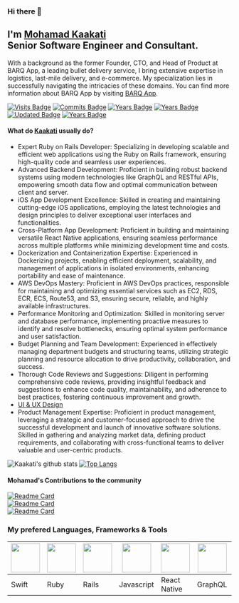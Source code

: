 ### Hi there 👋
I'm [Mohamad Kaakati](http://www.kaakati.me/) <br/>
Senior Software Engineer and Consultant. 
---
With a background as the former Founder, CTO, and Head of Product at BARQ App, a leading bullet delivery service, I bring extensive expertise in logistics, last-mile delivery, and e-commerce. My specialization lies in successfully navigating the intricacies of these domains. You can find more information about BARQ App by visiting [BARQ App](https://www.barqapp.com/).

[![Visits Badge](https://badges.pufler.dev/visits/kaakati/Kaakati)](https://badges.pufler.dev)
[![Commits Badge](https://badges.pufler.dev/commits/monthly/kaakati)](https://badges.pufler.dev)
[![Years Badge](https://badges.pufler.dev/repos/kaakati)](https://badges.pufler.dev)
[![Years Badge](https://badges.pufler.dev/gists/kaakati)](https://badges.pufler.dev)
[![Updated Badge](https://badges.pufler.dev/updated/kaakati/Kaakati)](https://badges.pufler.dev)
[![Years Badge](https://badges.pufler.dev/years/kaakati)](https://badges.pufler.dev)

#### What do [Kaakati](https://www.kaakati.me/) usually do?
- Expert Ruby on Rails Developer: Specializing in developing scalable and efficient web applications using the Ruby on Rails framework, ensuring high-quality code and seamless user experiences.
- Advanced Backend Development: Proficient in building robust backend systems using modern technologies like GraphQL and RESTful APIs, empowering smooth data flow and optimal communication between client and server.
- iOS App Development Excellence: Skilled in creating and maintaining cutting-edge iOS applications, employing the latest technologies and design principles to deliver exceptional user interfaces and functionalities.
- Cross-Platform App Development: Proficient in building and maintaining versatile React Native applications, ensuring seamless performance across multiple platforms while minimizing development time and costs.
- Dockerization and Containerization Expertise: Experienced in Dockerizing projects, enabling efficient deployment, scalability, and management of applications in isolated environments, enhancing portability and ease of maintenance.
- AWS DevOps Mastery: Proficient in AWS DevOps practices, responsible for maintaining and optimizing essential services such as EC2, RDS, ECR, ECS, Route53, and S3, ensuring secure, reliable, and highly available infrastructures.
- Performance Monitoring and Optimization: Skilled in monitoring server and database performance, implementing proactive measures to identify and resolve bottlenecks, ensuring optimal system performance and user satisfaction.
- Budget Planning and Team Development: Experienced in effectively managing department budgets and structuring teams, utilizing strategic planning and resource allocation to drive productivity, collaboration, and success.
- Thorough Code Reviews and Suggestions: Diligent in performing comprehensive code reviews, providing insightful feedback and suggestions to enhance code quality, maintainability, and adherence to best practices, fostering continuous improvement and growth.
- [UI & UX Design](https://www.dribbble.com/kaakati)
- Product Management Expertise: Proficient in product management, leveraging a strategic and customer-focused approach to drive the successful development and launch of innovative software solutions. Skilled in gathering and analyzing market data, defining product requirements, and collaborating with cross-functional teams to deliver valuable and user-centric products.

![Kaakati's github stats](https://github-readme-stats.vercel.app/api?username=kaakati&show_icons=true&count_private=true)
[![Top Langs](https://github-readme-stats.vercel.app/api/top-langs/?username=kaakati&layout=compact)](https://github.com/anuraghazra/github-readme-stats)

#### Mohamad's Contributions to the community
[![Readme Card](https://github-readme-stats.vercel.app/api/pin/?username=kaakati&repo=MVVM-Template-Generator)](https://github.com/anuraghazra/github-readme-stats) <br/>
[![Readme Card](https://github-readme-stats.vercel.app/api/pin/?username=kaakati&repo=VIPER-Module-Generator)](https://github.com/anuraghazra/github-readme-stats) <br/>
[![Readme Card](https://github-readme-stats.vercel.app/api/pin/?username=kaakati&repo=Realm-and-Swift-Codable)](https://github.com/anuraghazra/github-readme-stats)

### My prefered Languages, Frameworks & Tools
<img src="https://cdn.iconscout.com/icon/free/png-256/swift-13-722653.png" height="65px"> | <img src="https://cdn.iconscout.com/icon/free/png-256/ruby-47-1175102.png" height="65px"> | <img src="https://cdn.iconscout.com/icon/free/png-256/rails-3-1175113.png" height="65px"> | <img src="https://cdn.iconscout.com/icon/free/png-256/javascript-24-1174950.png" height="65px"> | <img src="https://cdn.iconscout.com/icon/free/png-256/react-native-555397.png" height="65px"> | <img src="https://miro.medium.com/max/400/1*nP2C50GK4_-ly_R_mq3juQ.png" height="65px"> | <img src="https://cdn.iconscout.com/icon/free/png-256/aws-1869025-1583149.png" height="65px"> | <img src="https://cdn.iconscout.com/icon/free/png-256/laravel-2752139-2284956.png" height="65px">
------------ | ------------ | ------------ | ------------ | ------------ | ------------ | ------------ | ------------
Swift | Ruby | Rails | Javascript | React Native | GraphQL | DevOps | Laravel

<!--
**Kaakati/Kaakati** is a ✨ _special_ ✨ repository because its `README.md` (this file) appears on your GitHub profile.

Here are some ideas to get you started:

- 🔭 I’m currently working on ...
- 🌱 I’m currently learning ...
- 👯 I’m looking to collaborate on ...
- 🤔 I’m looking for help with ...
- 💬 Ask me about ...
- 📫 How to reach me: ...
- 😄 Pronouns: ...
- ⚡ Fun fact: ...
-->
